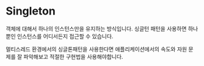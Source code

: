 # Singleton

객체에 대해서 하나의 인스턴스만을 유지하는 방식입니다. 싱글턴 패턴을 사용하면 하나뿐인 인스턴스를 어디서든지 접근할 수 있습니다.

멀티스레드 환경에서의 싱글톤패턴을 사용한다면 애플리케이션에서의 속도와 자원 문제를 잘 파악해보고 적절한 구현법을 사용해야합니다.
